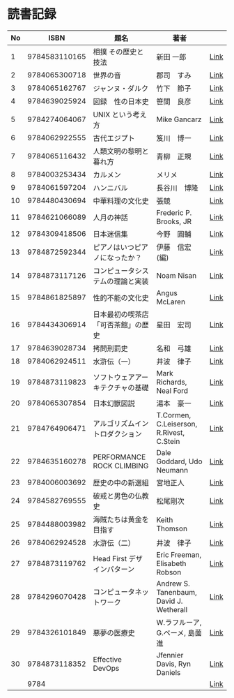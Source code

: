 # 読書記録

| No  | ISBN          | 題名                               | 著者                                     |                          |
| --- | ------------- | ---------------------------------- | ---------------------------------------- | ------------------------ |
| 1   | 9784583110165 | 相撲 その歴史と技法                | 新田 一郎                                | [Link](9784583110165.md) |
| 2   | 9784065300718 | 世界の音                           | 郡司　すみ                               | [Link](9784065300718.md) |
| 3   | 9784065162767 | ジャンヌ・ダルク                   | 竹下　節子                               | [Link](9784065162767.md) |
| 4   | 9784639025924 | 図録　性の日本史                   | 笹間　良彦                               | [Link](9784639025924.md) |
| 5   | 9784274064067 | UNIX という考え方                  | Mike Gancarz                             | [Link](9784274064067.md) |
| 6   | 9784062922555 | 古代エジプト                       | 笈川　博一                               | [Link](9784062922555.md) |
| 7   | 9784065116432 | 人類文明の黎明と暮れ方             | 青柳　正規                               | [Link](9784065116432.md) |
| 8   | 9784003253434 | カルメン                           | メリメ                                   | [Link](9784003253434.md) |
| 9   | 9784061597204 | ハンニバル                         | 長谷川　博隆                             | [Link](9784061597204.md) |
| 10  | 9784480430694 | 中華料理の文化史                   | 張競                                     | [Link](9784480430694.md) |
| 11  | 9784621066089 | 人月の神話                         | Frederic P. Brooks, JR                   | [Link](9784621066089.md) |
| 12  | 9784309418506 | 日本迷信集                         | 今野　圓輔                               | [Link](9784309418506.md) |
| 13  | 9784872592344 | ピアノはいつピアノになったか？     | 伊藤　信宏(編)                           | [Link](9784872592344.md) |
| 14  | 9784873117126 | コンピュータシステムの理論と実装   | Noam Nisan                               | [Link](9784873117126.md) |
| 15  | 9784861825897 | 性的不能の文化史                   | Angus McLaren                            | [Link](9784861825897.md) |
| 16  | 9784434306914 | 日本最初の喫茶店「可否茶館」の歴史 | 星田　宏司                               | [Link](9784434306914.md) |
| 17  | 9784639028734 | 拷問刑罰史                         | 名和　弓雄                               | [Link](9784639028734.md) |
| 18  | 9784062924511 | 水滸伝（一）                       | 井波　律子                               | [Link](9784062924511.md) |
| 19  | 9784873119823 | ソフトウェアアーキテクチャの基礎   | Mark Richards, Neal Ford                 | [Link](9784873119823.md) |
| 20  | 9784065307854 | 日本幻獣図説                       | 湯本　豪一                               | [Link](9784065307854.md) |
| 21  | 9784764906471 | アルゴリズムイントロダクション     | T.Cormen, C.Leiserson, R.Rivest, C.Stein | [Link](9784764906471.md) |
| 22  | 9784635160278 | PERFORMANCE ROCK CLIMBING          | Dale Goddard, Udo Neumann                | [Link](9784635160278.md) |
| 23  | 9784006003692 | 歴史の中の新選組                   | 宮地正人                                 | [Link](9784006003692.md) |
| 24  | 9784582769555 | 破戒と男色の仏教史                 | 松尾剛次                                 | [Link](9784582769555.md) |
| 25  | 9784488003982 | 海賊たちは黄金を目指す             | Keith Thomson                            | [Link](9784488003982.md) |
| 26  | 9784062924528 | 水滸伝（二）                       | 井波　律子                               | [Link](9784062924528.md) |
| 27  | 9784873119762 | Head First デザインパターン        | Eric Freeman, Elisabeth Robson           | [Link](9784873119762.md) |
| 28  | 9784296070428 | コンピュータネットワーク           | Andrew S. Tanenbaum, David J. Wetherall  | [Link](9784296070428.md) |
| 29  | 9784326101849 | 悪夢の医療史                       | W.ラフルーア, G.ベーメ, 島薗 進          | [Link](9784326101849.md) |
| 30  | 9784873118352 | Effective DevOps                   | Jfennier Davis, Ryn Daniels              | [Link](9784873118352.md) |
|     | 9784          |                                    |                                          | [Link](.md)              |
